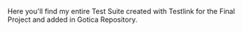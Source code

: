 Here you'll find my entire Test Suite created with Testlink for the Final Project and added in Gotica Repository.
